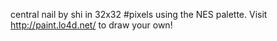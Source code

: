 central nail by shi in 32x32 #pixels using the NES palette. Visit http://paint.lo4d.net/ to draw your own! 